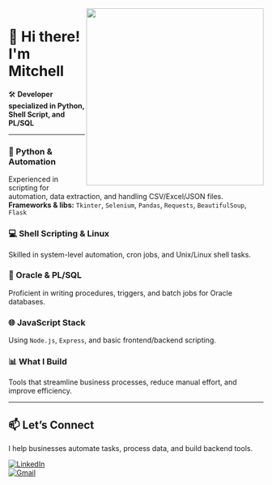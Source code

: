 <img align="right" src="assets/profile-image.png" width="350"/>

# 👋 Hi there! I'm Mitchell  
🛠️ **Developer specialized in Python, Shell Script, and PL/SQL**

---

### 🐍 Python & Automation  
Experienced in scripting for automation, data extraction, and handling CSV/Excel/JSON files.  
**Frameworks & libs:** `Tkinter`, `Selenium`, `Pandas`, `Requests`, `BeautifulSoup`, `Flask`

### 💻 Shell Scripting & Linux  
Skilled in system-level automation, cron jobs, and Unix/Linux shell tasks.

### 🧠 Oracle & PL/SQL  
Proficient in writing procedures, triggers, and batch jobs for Oracle databases.

### 🌐 JavaScript Stack  
Using `Node.js`, `Express`, and basic frontend/backend scripting.

### 📊 What I Build  
Tools that streamline business processes, reduce manual effort, and improve efficiency.

---

## 📫 Let’s Connect  
I help businesses automate tasks, process data, and build backend tools.

[![LinkedIn](https://img.shields.io/badge/-LinkedIn-blue?style=flat-square&logo=Linkedin&logoColor=white)](https://www.linkedin.com/in/mitchell-symington-44406524/)  
[![Gmail](https://img.shields.io/badge/-Gmail-c14438?style=flat-square&logo=Gmail&logoColor=white)](mailto:mitch.palha@gmail.com)
